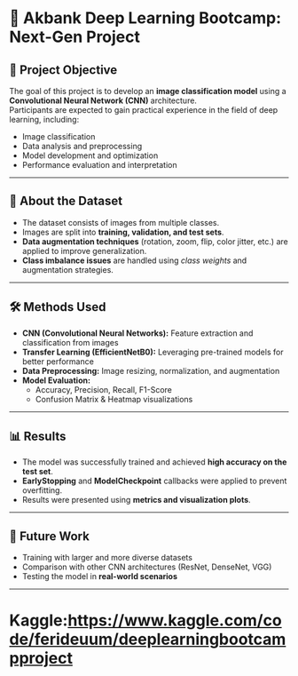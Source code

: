 # 📌 Akbank Deep Learning Bootcamp: Next-Gen Project

## 🎯 Project Objective
The goal of this project is to develop an **image classification model** using a **Convolutional Neural Network (CNN)** architecture.  
Participants are expected to gain practical experience in the field of deep learning, including:  

- Image classification  
- Data analysis and preprocessing  
- Model development and optimization  
- Performance evaluation and interpretation  

---

## 📂 About the Dataset
- The dataset consists of images from multiple classes.  
- Images are split into **training, validation, and test sets**.  
- **Data augmentation techniques** (rotation, zoom, flip, color jitter, etc.) are applied to improve generalization.  
- **Class imbalance issues** are handled using *class weights* and augmentation strategies.  

---

## 🛠 Methods Used
- **CNN (Convolutional Neural Networks):** Feature extraction and classification from images  
- **Transfer Learning (EfficientNetB0):** Leveraging pre-trained models for better performance  
- **Data Preprocessing:** Image resizing, normalization, and augmentation  
- **Model Evaluation:**  
  - Accuracy, Precision, Recall, F1-Score  
  - Confusion Matrix & Heatmap visualizations  

---

## 📊 Results
- The model was successfully trained and achieved **high accuracy on the test set**.  
- **EarlyStopping** and **ModelCheckpoint** callbacks were applied to prevent overfitting.  
- Results were presented using **metrics and visualization plots**.  

---

## 🚀 Future Work
- Training with larger and more diverse datasets  
- Comparison with other CNN architectures (ResNet, DenseNet, VGG)  
- Testing the model in **real-world scenarios**  

---
# Kaggle:https://www.kaggle.com/code/ferideuum/deeplearningbootcampproject
